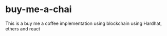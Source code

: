 # buy-me-a-chai
This is a buy me a coffee implementation using blockchain using Hardhat, ethers and react
